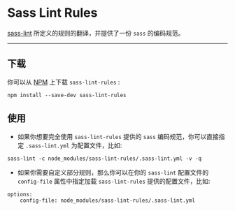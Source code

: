 # Sass Lint Rules

[sass-lint](https://github.com/sasstools/sass-lint) 所定义的规则的翻译，并提供了一份 `sass` 的编码规范。

---

## 下载

你可以从 [NPM](https://www.npmjs.com/package/sass-lint) 上下载 `sass-lint-rules` :

```
npm install --save-dev sass-lint-rules
```

## 使用

* 如果你想要完全使用 `sass-lint-rules` 提供的 `sass` 编码规范，你可以直接指定 `.sass-lint.yml` 为配置文件，比如:

```
sass-lint -c node_modules/sass-lint-rules/.sass-lint.yml -v -q
```

* 如果你需要自定义部分规则，那么你可以在你的 `sass-lint` 配置文件的 `config-file` 属性中指定加载 `sass-lint-rules` 提供的配置文件，比如:

```
options:
	config-file: node_modules/sass-lint-rules/.sass-lint.yml
```